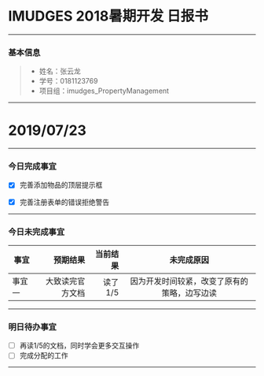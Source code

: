 # IMUDGES 2018暑期开发 日报书
-------


### 基本信息
> * 姓名：张云龙
> * 学号：0181123769
> * 项目组：imudges_PropertyManagement

-------


# 2019/07/23

-------

### 今日完成事宜
- [x]  完善添加物品的顶层提示框
- [x]  完善注册表单的错误拒绝警告


-----
### 今日未完成事宜


| 事宜     |预期结果| 当前结果  | 未完成原因   | 
| --------   | -----:  | -----:  | :----:  |
|  事宜一  | 大致读完官方文档 | 读了1/5  | 因为开发时间较紧，改变了原有的策略，边写边读 |

------
### 明日待办事宜
- [ ] 再读1/5的文档，同时学会更多交互操作
- [ ] 完成分配的工作
-------
